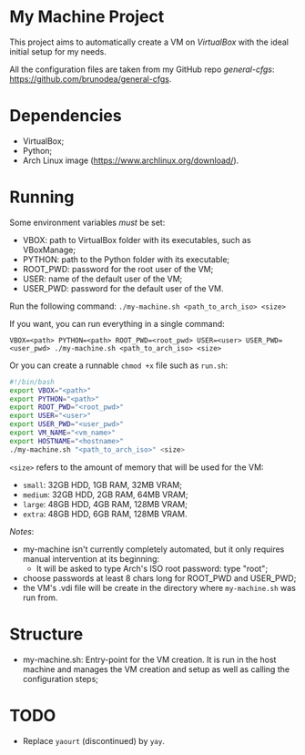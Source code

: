 # My Machine Project

This project aims to automatically create a VM on *VirtualBox* with the ideal initial setup for my needs.

All the configuration files are taken from my GitHub repo *general-cfgs*: https://github.com/brunodea/general-cfgs.

# Dependencies

* VirtualBox;
* Python;
* Arch Linux image (https://www.archlinux.org/download/).

# Running

Some environment variables *must* be set:
* VBOX: path to VirtualBox folder with its executables, such as VBoxManage;
* PYTHON: path to the Python folder with its executable;
* ROOT_PWD: password for the root user of the VM;
* USER: name of the default user of the VM;
* USER_PWD: password for the default user of the VM.

Run the following command:
`./my-machine.sh <path_to_arch_iso> <size>`

If you want, you can run everything in a single command:

`VBOX=<path> PYTHON=<path> ROOT_PWD=<root_pwd> USER=<user> USER_PWD=<user_pwd> ./my-machine.sh <path_to_arch_iso> <size>`

Or you can create a runnable `chmod +x` file such as `run.sh`:

```bash
#!/bin/bash
export VBOX="<path>"
export PYTHON="<path>"
export ROOT_PWD="<root_pwd>"
export USER="<user>"
export USER_PWD="<user_pwd>"
export VM_NAME="<vm_name>"
export HOSTNAME="<hostname>"
./my-machine.sh "<path_to_arch_iso>" <size>
```

`<size>` refers to the amount of memory that will be used for the VM:
* `small`: 32GB HDD, 1GB RAM, 32MB VRAM;
* `medium`: 32GB HDD, 2GB RAM, 64MB VRAM;
* `large`: 48GB HDD, 4GB RAM, 128MB VRAM;
* `extra`: 48GB HDD, 6GB RAM, 128MB VRAM.

*Notes*:
* my-machine isn't currently completely automated, but it only requires manual intervention at its beginning:
	* It will be asked to type Arch's ISO root password: type "root";
* choose passwords at least 8 chars long for ROOT_PWD and USER_PWD;
* the VM's .vdi file will be create in the directory where `my-machine.sh` was run from.

# Structure

* my-machine.sh: Entry-point for the VM creation. It is run in the host machine and manages the VM creation and setup as well as calling the configuration steps;

# TODO

* Replace `yaourt` (discontinued) by `yay`.
